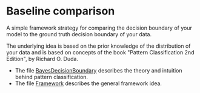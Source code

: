 # Baseline comparison
A simple framework strategy for comparing the decision boundary of your model to the ground truth decision boundary of your data.

The underlying idea is based on the prior knowledge of the distribution of your data and is based on concepts of the book "Pattern Classification 2nd Edition", by Richard O. Duda.

* The file [BayesDecisionBoundary](https://github.com/matheusomendonca/baseline_comparison/blob/master/BayesDecisionBoundary.ipynb) describes the theory and intuition behind pattern classification.
* The file [Framework](https://github.com/matheusomendonca/baseline_comparison/blob/master/Framework.ipynb) describes the general framework idea.

